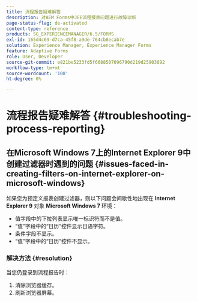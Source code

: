 ```yaml
---
title: 流程报告疑难解答
description: 对AEM Forms中JEE流程报表问题进行故障诊断
page-status-flag: de-activated
content-type: reference
products: SG_EXPERIENCEMANAGER/6.5/FORMS
exl-id: 165d4c69-d7ca-45f8-a9de-764cb8ecab7e
solution: Experience Manager, Experience Manager Forms
feature: Adaptive Forms
role: User, Developer
source-git-commit: e821be5233fd5f6688507096790d219d25903892
workflow-type: tm+mt
source-wordcount: '108'
ht-degree: 0%

---
```


# 流程报告疑难解答 {#troubleshooting-process-reporting}

## 在Microsoft Windows 7上的Internet Explorer 9中创建过滤器时遇到的问题 {#issues-faced-in-creating-filters-on-internet-explorer-on-microsoft-windows}

如果您为预定义报表创建过滤器，则以下问题会间歇性地出现在 **Internet Explorer 9** 对象 **Microsoft Windows 7** 环境：

* 值字段中的下拉列表显示唯一标识符而不是值。
* “值”字段中的“日历”控件显示日语字符。
* 条件字段不显示。
* “值”字段中的“日历”控件不显示。

### 解决方法 {#resolution}

当您仍登录到流程报告时：

1. 清除浏览器缓存。
1. 刷新浏览器屏幕。
